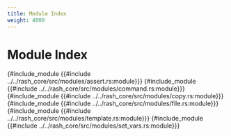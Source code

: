 ```yaml
---
title: Module Index
weight: 4000
---
```


# Module Index

{#include_module  {{#include ../../rash_core/src/modules/assert.rs:module}}}
{#include_module  {{#include ../../rash_core/src/modules/command.rs:module}}}
{#include_module  {{#include ../../rash_core/src/modules/copy.rs:module}}}
{#include_module  {{#include ../../rash_core/src/modules/file.rs:module}}}
{#include_module  {{#include ../../rash_core/src/modules/template.rs:module}}}
{#include_module  {{#include ../../rash_core/src/modules/set_vars.rs:module}}}
